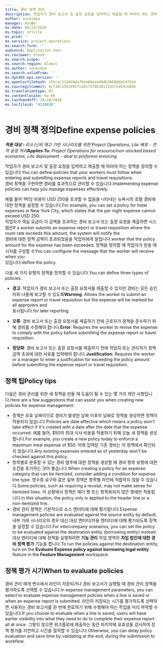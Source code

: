 ```yaml
---
title: 경비 정책 정의
description: 작업자가 경비 보고서 및 출장 요청을 입력하고 제출할 때 따라야 하는 경비 정책을 정의할 수 있습니다.
author: suvaidya
manager: AnnBe
ms.date: 09/23/2020
ms.topic: article
ms.prod: ''
ms.service: project-operations
ms.search.form: ''
audience: Application User
ms.reviewer: kfend
ms.search.scope: ''
ms.search.region: Global
ms.author: suvaidya
ms.search.validFrom: ''
ms.dyn365.ops.version: ''
ms.openlocfilehash: c55cec132649daf9ee08ea4d8db3668860247934
ms.sourcegitcommit: 4cf1dc1561b92fca4175f0b3813133c5e63ce8e6
ms.translationtype: HT
ms.contentlocale: ko-KR
ms.lasthandoff: 10/28/2020
ms.locfileid: "4128426"
---
```

# <a name="define-expense-policies"></a><span data-ttu-id="4feaf-103">경비 정책 정의</span><span class="sxs-lookup"><span data-stu-id="4feaf-103">Define expense policies</span></span>

<span data-ttu-id="4feaf-104">_**적용 대상 :** 리소스/비 재고 기반 시나리오를 위한 Project Operations, Lite 배포 - 견적 송장 처리_</span><span class="sxs-lookup"><span data-stu-id="4feaf-104">_**Applies To:** Project Operations for resource/non-stocked based scenarios, Lite deployment - deal to proforma invoicing_</span></span>

<span data-ttu-id="4feaf-105">작업자가 경비 보고서 및 출장 요청을 입력하고 제출할 때 따라야 하는 정책을 정의할 수 있습니다.</span><span class="sxs-lookup"><span data-stu-id="4feaf-105">You can define policies that your workers must follow when entering and submitting expense reports and travel requisitions.</span></span>         
<span data-ttu-id="4feaf-106">경비 정책을 구현하면 경비를 효과적으로 관리할 수 있습니다.</span><span class="sxs-lookup"><span data-stu-id="4feaf-106">Implementing expense policies can help you manage expenses effectively.</span></span>         

<span data-ttu-id="4feaf-107">예를 들어 1박당 비용이 USD 250을 초과할 수 없음을 나타내는 뉴욕시의 호텔 경비에 대한 정책을 설정할 수 있습니다.</span><span class="sxs-lookup"><span data-stu-id="4feaf-107">For example, you can set a policy for hotel expenses in New York City, which states that the per night expense cannot exceed USD 250.</span></span>       
<span data-ttu-id="4feaf-108">작업자가 객실 요금이 이 금액을 초과하는 경비 보고서 또는 출장 요청을 제출하면 시스템은</span><span class="sxs-lookup"><span data-stu-id="4feaf-108">If a worker submits an expense report or travel requisition where the room rate exceeds this amount, the system will notify the</span></span>         
<span data-ttu-id="4feaf-109">경비에 대한 정책 금액이 초과되었음을 작업자에게 알립니다.</span><span class="sxs-lookup"><span data-stu-id="4feaf-109">worker that the policy amount for the expense has been exceeded.</span></span> <span data-ttu-id="4feaf-110">정책을 정의할 때 작업자가 받을 메시지를 구성할 수</span><span class="sxs-lookup"><span data-stu-id="4feaf-110">You can configure the message that the worker will receive when you</span></span>        
<span data-ttu-id="4feaf-111">있습니다.</span><span class="sxs-lookup"><span data-stu-id="4feaf-111">define the policy.</span></span>      
        
<span data-ttu-id="4feaf-112">다음 세 가지 유형의 정책을 정의할 수 있습니다.</span><span class="sxs-lookup"><span data-stu-id="4feaf-112">You can define three types of policies:</span></span>         
        
- <span data-ttu-id="4feaf-113">**경고**: 작업자가 경비 보고서 또는 출장 요청서를 제출할 수 있지만 경비는 모든 승인자와 나중에 보고할 수 있도록</span><span class="sxs-lookup"><span data-stu-id="4feaf-113">**Warning**: Allows the worker to submit an expense report or travel requisition but the expense will be marked for all approvers and</span></span>         
  <span data-ttu-id="4feaf-114">표시됩니다.</span><span class="sxs-lookup"><span data-stu-id="4feaf-114">for later reporting.</span></span>        

- <span data-ttu-id="4feaf-115">**오류**: 경비 보고서 또는 출장 요청서를 제출하기 전에 근로자가 정책을 준수하기 위해 경비를 수정해야 합니다.</span><span class="sxs-lookup"><span data-stu-id="4feaf-115">**Error**: Requires the worker to revise the expense to comply with the policy before submitting the expense report or travel requisition.</span></span>        
 
 - <span data-ttu-id="4feaf-116">**정당화**: 경비 보고서 또는 출장 요청서를 제출하기 전에 작업자 또는 관리자가 정책 금액 초과에 대한 사유를 입력해야 합니다.</span><span class="sxs-lookup"><span data-stu-id="4feaf-116">**Justification**: Requires the worker or a manager to enter a justification for exceeding the policy amount before submitting the expense report or travel requisition.</span></span>        

## <a name="policy-tips"></a><span data-ttu-id="4feaf-117">정책 팁</span><span class="sxs-lookup"><span data-stu-id="4feaf-117">Policy tips</span></span>
<span data-ttu-id="4feaf-118">다음은 경비 관리를 위한 새 정책을 만들 때 도움이 될 수 있는 몇 가지 제안 사항입니다.</span><span class="sxs-lookup"><span data-stu-id="4feaf-118">Here are a few suggestions that can assist you when creating new policies for expense management:</span></span> 

- <span data-ttu-id="4feaf-119">정책은 유효 날짜이므로 경비가 발생한 날짜 이후의 날짜로 정책을 생성하면 정책이 적용되지 않습니다.</span><span class="sxs-lookup"><span data-stu-id="4feaf-119">Policies are date effective which means a policy won't take effect if it's created with a date after the date that the expense occurred.</span></span> <span data-ttu-id="4feaf-120">예를 들어, $50의 최대 식사 비용을 적용하기 위해 오늘 새 정책을 생성합니다.</span><span class="sxs-lookup"><span data-stu-id="4feaf-120">For example, you create a new policy today to enforce a maximum meal expense of $50.</span></span> <span data-ttu-id="4feaf-121">어제 입력된 기존 경비는 이 정책에서 확인되지 않습니다.</span><span class="sxs-lookup"><span data-stu-id="4feaf-121">Any existing expenses entered as of yesterday won't be checked against this policy.</span></span>
- <span data-ttu-id="4feaf-122">항목별로 분류할 수 있는 경비 범주에 대한 정책을 생성할 때 경비 항목 유형에 대한 조건을 추가하는 것이 좋습니다.</span><span class="sxs-lookup"><span data-stu-id="4feaf-122">When creating a policy for an expense category that can be itemized, consider adding a condition for expense line type.</span></span> <span data-ttu-id="4feaf-123">영수증 요구와 같은 일부 정책은 항목별 라인에 적합하지 않을 수 있습니다.</span><span class="sxs-lookup"><span data-stu-id="4feaf-123">Some policies, such as requiring a receipt, may not make sense for itemized lines.</span></span> <span data-ttu-id="4feaf-124">이 상황에서 정책은 헤더 행 또는 항목화되지 않은 행에만 적용됩니다.</span><span class="sxs-lookup"><span data-stu-id="4feaf-124">In this situation, the policy only is applied to the header line or a non-itemized line.</span></span> 
- <span data-ttu-id="4feaf-125">경비 관리 정책은 기본적으로 소스 엔터티에 대해 평가됩니다.</span><span class="sxs-lookup"><span data-stu-id="4feaf-125">Expense management policies are evaluated against the source entity by default.</span></span> <span data-ttu-id="4feaf-126">내부 거래 시나리오의 경우 대신 대상 엔터티(차용 엔터티)에 대해 평가되도록 정책을 설정할 수 있습니다.</span><span class="sxs-lookup"><span data-stu-id="4feaf-126">For intercompany scenarios, you can set the policy to be evaluated against the destination entity (borrowing entity) instead.</span></span> <span data-ttu-id="4feaf-127">대상 엔터티에 대해 정책을 실행하려면 **기능 관리** 작업 영역의 **차입 법인에 대한 경비 정책 평가** 기능을 켭니다.</span><span class="sxs-lookup"><span data-stu-id="4feaf-127">To run the policies against the destination entity, turn on the **Evaluate Expense policy against borrowing legal entity** feature in the **Feature Management** workspace.</span></span>

## <a name="when-to-evaluate-policies"></a><span data-ttu-id="4feaf-128">정책 평가 시기</span><span class="sxs-lookup"><span data-stu-id="4feaf-128">When to evaluate policies</span></span>

<span data-ttu-id="4feaf-129">경비 관리 매개 변수에서 라인이 저장되거나 경비 보고서가 실행될 때 경비 관리 정책을 평가하도록 선택할 수 있습니다.</span><span class="sxs-lookup"><span data-stu-id="4feaf-129">In expense management parameters, you can select to evaluate expense management policies when a line is saved or when an expense report is submitted.</span></span> <span data-ttu-id="4feaf-130">라인이 저장되는 시기를 평가하도록 선택하면 사용자는 경비 보고서를 한 번에 완료하기 위해 수행해야 하는 작업을 미리 파악할 수 있습니다.</span><span class="sxs-lookup"><span data-stu-id="4feaf-130">If you choose to evaluate when a line is saved, users will have earlier visibility into what they need to do to complete their expense report all at once.</span></span> <span data-ttu-id="4feaf-131">그렇지 않으면 워크플로에 제출하는 동안 마지막에 유효성을 검사하여 정책 평가를 지연하고 시간을 절약할 수 있습니다.</span><span class="sxs-lookup"><span data-stu-id="4feaf-131">Otherwise, you can delay policy evaluation and save time by validating at the end, during the submission to workflow.</span></span>
